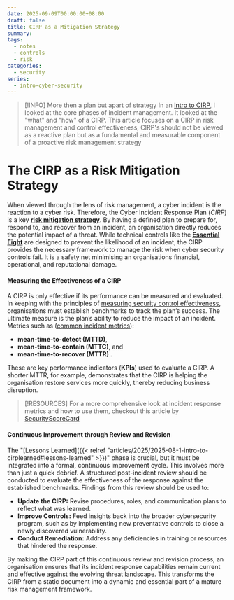 ```yaml
---
date: 2025-09-09T00:00:00+08:00
draft: false
title: CIRP as a Mitigation Strategy
summary:
tags:
  - notes
  - controls
  - risk
categories:
  - security
series:
  - intro-cyber-security
---
```


> [!INFO]  More then a plan but apart of strategy
> In an [Intro to CIRP](../2025-08-1-intro-to-cirp), I looked at the core phases of incident management.  It looked at the "what" and "how" of a CIRP.  This article focuses on a CIRP in risk management and control effectiveness, CIRP's should not be viewed as a reactive plan but as a fundamental and measurable component of a proactive risk management strategy

# The CIRP as a Risk Mitigation Strategy

When viewed through the lens of risk management, a cyber incident is the reaction to a cyber risk.  Therefore, the Cyber Incident Response Plan (*CIRP*) is a key **[risk mitigation strategy](../2025-08-10-risk-management-and-cyber-controls)**.  By having a defined plan to prepare for, respond to, and recover from an incident, an organisation directly reduces the potential impact of a threat.  While technical controls like the **[Essential Eight](2025-07-13-intro-to-essential-8)** are designed to prevent the likelihood of an incident, the CIRP provides the necessary framework to manage the risk when cyber security controls  fail.  It is a safety net minimising an organisations financial, operational, and reputational damage.

#### Measuring the Effectiveness of a CIRP

A CIRP is only effective if its performance can be measured and evaluated. In keeping with the principles of [measuring security control effectiveness](../2025-08-30-measuring-security-effectiveness), organisations must establish benchmarks to track the plan’s success. The ultimate measure is the plan’s ability to reduce the impact of an incident. Metrics such as ([common incident metrics](https://www.atlassian.com/incident-management/kpis/common-metrics)):
- **mean-time-to-detect (MTTD)**, 
- **mean-time-to-contain (MTTC)**, and 
- **mean-time-to-recover (MTTR)** .

These are key performance indicators (**KPIs**) used to evaluate a CIRP.  A shorter MTTR, for example, demonstrates that the CIRP is helping the organisation restore services more quickly, thereby reducing business disruption.
> [!RESOURCES]
>  For a more comprehensive look at incident response metrics and how to use them, checkout this article by [SecurityScoreCard](https://securityscorecard.com/blog/how-to-use-incident-response-metrics/) 

#### Continuous Improvement through Review and Revision

The "[Lessons Learned]({{< relref "articles/2025/2025-08-1-intro-to-cirplearned#lessons-learned" >}})" phase is crucial, but it must be integrated into a formal, continuous improvement cycle. This involves more than just a quick debrief. A structured post-incident review should be conducted to evaluate the effectiveness of the response against the established benchmarks. Findings from this review should be used to:
- **Update the CIRP:** Revise procedures, roles, and communication plans to reflect what was learned.
- **Improve Controls:** Feed insights back into the broader cybersecurity program, such as by implementing new preventative controls to close a newly discovered vulnerability.
- **Conduct Remediation:** Address any deficiencies in training or resources that hindered the response.


By making the CIRP part of this continuous review and revision process, an organisation ensures that its incident response capabilities remain current and effective against the evolving threat landscape.  This transforms the CIRP from a static document into a dynamic and essential part of a mature risk management framework.